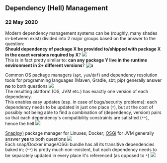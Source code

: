 ## Dependency (Hell) Management
### 22 May 2020

Modern dependency management systems can be (roughly, many shades in-between exist)
divided into 2 major groups based on the answer to the question: <br/>
**Should dependency of package X be provided to/shipped with package X in the
exact versions required by X**? ![](package) <br/>
This is in fact pretty similar to: **can any package Y live in the runtime environment
in 2+ different versions**? ![a](twins-parrot)

Common OS package managers (`apt`, `yum`/`dnf`) and dependency resolution tools for
programming languages (Maven, Gradle, sbt; pip) generally answer **no** to both questions ![](stop-sign) <br/>
The resulting platform (OS, JVM etc.) has exactly one version of each dependency. <br/>
This enables easy updates (esp. in case of bugs/security problems): each dependency needs
to be updated in just one place (`*`), but at the cost of possibly not being able
to find a combination of (dependency, version) pairs so that each dependency's compatibility
constraints are satisfied (`**`), hence the hell ![](exploding_head)

[Snap(py)](https://snapcraft.io/) package manager for Linuxes; Docker;
[OSGi](https://www.osgi.org/) for JVM generally answer
**yes** to both questions ![](spurdo-thumbs-up) <br/>
Each snap/Docker image/OSGi bundle has all its transitive dependencies baked in;
(`**`) is pretty much non-existent, but each dependency needs to be separately
updated in every place it's referenced (as opposed to `*`) ![](docker)
